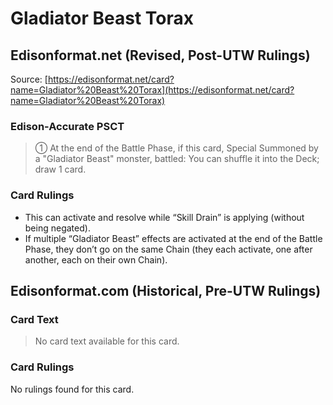 # Gladiator Beast Torax

## Edisonformat.net (Revised, Post-UTW Rulings)

Source: [https://edisonformat.net/card?name=Gladiator%20Beast%20Torax](https://edisonformat.net/card?name=Gladiator%20Beast%20Torax)

### Edison-Accurate PSCT

> ① At the end of the Battle Phase, if this card, Special Summoned by a "Gladiator Beast" monster, battled:
> You can shuffle it into the Deck; draw 1 card.

### Card Rulings

*   This can activate and resolve while “Skill Drain” is applying (without being negated).
*   If multiple “Gladiator Beast” effects are activated at the end of the Battle Phase,
they don’t go on the same Chain (they each activate, one after another, each on their own Chain).


## Edisonformat.com (Historical, Pre-UTW Rulings)

### Card Text

> No card text available for this card.

### Card Rulings

No rulings found for this card.


